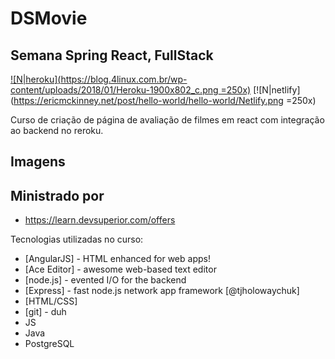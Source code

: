 # DSMovie
## Semana Spring React, FullStack

[![N|heroku](https://blog.4linux.com.br/wp-content/uploads/2018/01/Heroku-1900x802_c.png =250x)](https://id.heroku.com/login)
[![N|netlify](https://ericmckinney.net/post/hello-world/hello-world/Netlify.png =250x)


Curso de criação de página de avaliação de filmes em react com integração ao backend no reroku.

## Imagens


## Ministrado por

- https://learn.devsuperior.com/offers


Tecnologias utilizadas no curso:

- [AngularJS] - HTML enhanced for web apps!
- [Ace Editor] - awesome web-based text editor
- [node.js] - evented I/O for the backend
- [Express] - fast node.js network app framework [@tjholowaychuk]
- [HTML/CSS]
- [git] - duh
- JS
- Java
- PostgreSQL
